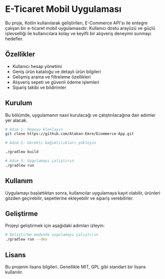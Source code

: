 
# E-Ticaret Mobil Uygulaması

Bu proje, Kotlin kullanılarak geliştirilen, E-Commerce API'sı ile entegre çalışan bir e-ticaret mobil uygulamasıdır. Kullanıcı dostu arayüzü ve güçlü işlevselliği ile kullanıcılara kolay ve keyifli bir alışveriş deneyimi sunmayı hedefler.

## Özellikler

- Kullanıcı hesap yönetimi
- Geniş ürün kataloğu ve detaylı ürün bilgileri
- Gelişmiş arama ve filtreleme özellikleri
- Alışveriş sepeti ve güvenli ödeme işlemleri
- Sipariş takibi ve bildirimler


## Kurulum

Bu bölümde, uygulamanın nasıl kurulacağı ve çalıştırılacağına dair adımlar yer alacak.

```bash
# Adım 1: Repoyu klonlayın
git clone https://github.com/Atakan-Emre/Ecommerce-App.git

# Adım 2: Gerekli bağımlılıkları yükleyin

./gradlew build

# Adım 3: Uygulamayı çalıştırın
./gradlew run
```

## Kullanım

Uygulamayı başlattıktan sonra, kullanıcılar uygulamaya kayıt olabilir, ürünleri gözden geçirebilir, sepetlerine ekleyebilir ve sipariş verebilirler.

## Geliştirme

Projeyi geliştirmek için aşağıdaki adımları izleyin:

```bash
# Geliştirme modunda uygulamayı çalıştırın
./gradlew run --dev
```


## Lisans

Bu projenin lisans bilgileri. Genellikle MIT, GPL gibi standart bir lisans kullanılır.



